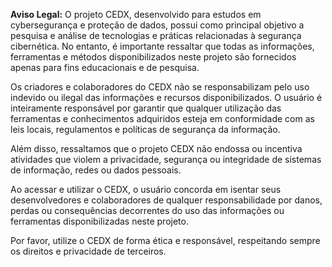 **Aviso Legal:** O projeto CEDX, desenvolvido para estudos em cybersegurança e proteção de dados, possui como principal objetivo a pesquisa e análise de tecnologias e práticas relacionadas à segurança cibernética. No entanto, é importante ressaltar que todas as informações, ferramentas e métodos disponibilizados neste projeto são fornecidos apenas para fins educacionais e de pesquisa.

Os criadores e colaboradores do CEDX não se responsabilizam pelo uso indevido ou ilegal das informações e recursos disponibilizados. O usuário é inteiramente responsável por garantir que qualquer utilização das ferramentas e conhecimentos adquiridos esteja em conformidade com as leis locais, regulamentos e políticas de segurança da informação.

Além disso, ressaltamos que o projeto CEDX não endossa ou incentiva atividades que violem a privacidade, segurança ou integridade de sistemas de informação, redes ou dados pessoais.

Ao acessar e utilizar o CEDX, o usuário concorda em isentar seus desenvolvedores e colaboradores de qualquer responsabilidade por danos, perdas ou consequências decorrentes do uso das informações ou ferramentas disponibilizadas neste projeto.

Por favor, utilize o CEDX de forma ética e responsável, respeitando sempre os direitos e privacidade de terceiros.
